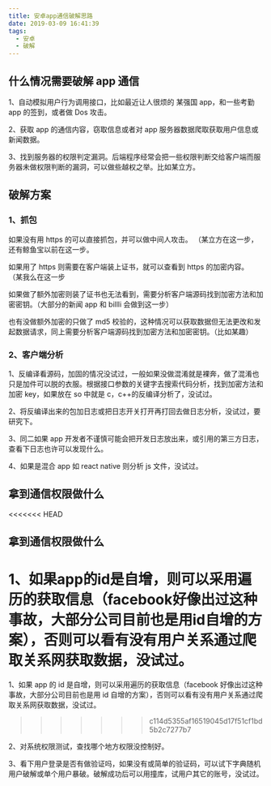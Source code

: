 ```yaml
---
title: 安卓app通信破解思路
date: 2019-03-09 16:41:39
tags:
  - 安卓
  - 破解
---
```


## 什么情况需要破解 app 通信

1、自动模拟用户行为调用接口，比如最近让人很烦的 某强国 app，和一些考勤 app 的签到，或者做 Dos 攻击。

2、获取 app 的通信内容，窃取信息或者对 app 服务器数据爬取获取用户信息或新闻数据。

3、找到服务器的权限判定漏洞。后端程序经常会把一些权限判断交给客户端而服务器未做权限判断的漏洞，可以做些越权之举。比如某立方。

## 破解方案

### 1、抓包

如果没有用 https 的可以直接抓包，并可以做中间人攻击。 （某立方在这一步，还有鲸鱼宝以前在这一步。

如果用了 https 则需要在客户端装上证书，就可以查看到 https 的加密内容。 （某我么在这一步

如果做了额外加密则装了证书也无法看到，需要分析客户端源码找到加密方法和加密密钥。（大部分的新闻 app 和 billli 会做到这一步）

也有没做额外加密的只做了 md5 校验的，这种情况可以获取数据但无法更改和发起数据请求，同上需要分析客户端源码找到加密方法和加密密钥。（比如某趣）

### 2、客户端分析

1、反编译看源码，加固的情况没试过，一般如果没做混淆就是裸奔，做了混淆也只是加件可以脱的衣服。根据接口参数的关键字去搜索代码分析，找到加密方法和加密 key，如果放在 so 中就是 c，c++的反编译分析了，没试过。

2、将反编译出来的包加日志或把日志开关打开再打回去做日志分析，没试过，要研究下。

3、同二如果 app 开发者不谨慎可能会把开发日志放出来，或引用的第三方日志，查看下日志也许可以发现什么。

4、如果是混合 app 如 react native 则分析 js 文件，没试过。

## 拿到通信权限做什么

<<<<<<< HEAD
## 拿到通信权限做什么

1、如果app的id是自增，则可以采用遍历的获取信息（facebook好像出过这种事故，大部分公司目前也是用id自增的方案），否则可以看有没有用户关系通过爬取关系网获取数据，没试过。
=======
1、如果 app 的 id 是自增，则可以采用遍历的获取信息（facebook 好像出过这种事故，大部分公司目前也是用 id 自增的方案），否则可以看有没有用户关系通过爬取关系网获取数据，没试过。
>>>>>>> c114d5355af16519045d17f51cf1bd5b2c7277b7

2、对系统权限测试，查找哪个地方权限没控制好。

3、看下用户登录是否有做验证吗，如果没有或简单的验证码，可以试下字典随机用户破解或单个用户暴破。破解成功后可以用撞库，试用户其它的账号，没试过。
